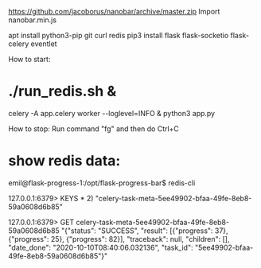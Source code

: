 https://github.com/jacoborus/nanobar/archive/master.zip
Import nanobar.min.js

apt install python3-pip git curl redis
pip3 install flask flask-socketio flask-celery eventlet

How to start:
# ./run_redis.sh &
celery -A app.celery worker --loglevel=INFO &
python3 app.py

How to stop:
Run command "fg" and then do Ctrl+C

# show redis data:
emil@flask-progress-1:/opt/flask-progress-bar$ redis-cli

127.0.0.1:6379> KEYS *
2) "celery-task-meta-5ee49902-bfaa-49fe-8eb8-59a0608d6b85"

127.0.0.1:6379> GET celery-task-meta-5ee49902-bfaa-49fe-8eb8-59a0608d6b85
"{\"status\": \"SUCCESS\", \"result\": [{\"progress\": 37}, {\"progress\": 25}, {\"progress\": 82}], \"traceback\": null, \"children\": [], \"date_done\": \"2020-10-10T08:40:06.032136\", \"task_id\": \"5ee49902-bfaa-49fe-8eb8-59a0608d6b85\"}"